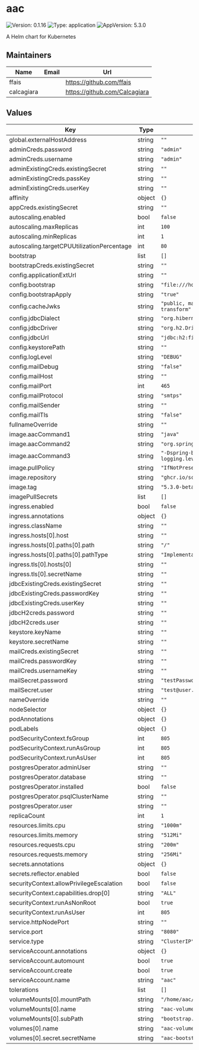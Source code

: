 # aac

![Version: 0.1.16](https://img.shields.io/badge/Version-0.1.16-informational?style=flat-square) ![Type: application](https://img.shields.io/badge/Type-application-informational?style=flat-square) ![AppVersion: 5.3.0](https://img.shields.io/badge/AppVersion-5.3.0-informational?style=flat-square)

A Helm chart for Kubernetes

## Maintainers

| Name | Email | Url |
| ---- | ------ | --- |
| ffais |  | <https://github.com/ffais> |
| calcagiara |  | <https://github.com/Calcagiara> |

## Values

| Key | Type | Default | Description |
|-----|------|---------|-------------|
| global.externalHostAddress | string | `""` |  |
| adminCreds.password | string | `"admin"` |  |
| adminCreds.username | string | `"admin"` |  |
| adminExistingCreds.existingSecret | string | `""` |  |
| adminExistingCreds.passKey | string | `""` |  |
| adminExistingCreds.userKey | string | `""` |  |
| affinity | object | `{}` |  |
| appCreds.existingSecret | string | `""` |  |
| autoscaling.enabled | bool | `false` |  |
| autoscaling.maxReplicas | int | `100` |  |
| autoscaling.minReplicas | int | `1` |  |
| autoscaling.targetCPUUtilizationPercentage | int | `80` |  |
| bootstrap | list | `[]` |  |
| bootstrapCreds.existingSecret | string | `""` |  |
| config.applicationExtUrl | string | `""` |  |
| config.bootstrap | string | `"file:///home/aac/bootstrap.yaml"` |  |
| config.bootstrapApply | string | `"true"` |  |
| config.cacheJwks | string | `"public, max-age=3600, must-revalidate, no-transform"` |  |
| config.jdbcDialect | string | `"org.hibernate.dialect.H2Dialect"` |  |
| config.jdbcDriver | string | `"org.h2.Driver"` |  |
| config.jdbcUrl | string | `"jdbc:h2:file:./data/db"` |  |
| config.keystorePath | string | `""` |  |
| config.logLevel | string | `"DEBUG"` |  |
| config.mailDebug | string | `"false"` |  |
| config.mailHost | string | `""` |  |
| config.mailPort | int | `465` |  |
| config.mailProtocol | string | `"smtps"` |  |
| config.mailSender | string | `""` |  |
| config.mailTls | string | `"false"` |  |
| fullnameOverride | string | `""` |  |
| image.aacCommand1 | string | `"java"` |  |
| image.aacCommand2 | string | `"org.springframework.boot.loader.JarLauncher"` |  |
| image.aacCommand3 | string | `"-Dspring-boot.run.arguments=--logging.level.ROOT=DEBUG"` |  |
| image.pullPolicy | string | `"IfNotPresent"` |  |
| image.repository | string | `"ghcr.io/scc-digitalhub/aac"` |  |
| image.tag | string | `"5.3.0-beta1"` |  |
| imagePullSecrets | list | `[]` |  |
| ingress.enabled | bool | `false` |  |
| ingress.annotations | object | `{}` |  |
| ingress.className | string | `""` |  |
| ingress.hosts[0].host | string | `""` |  |
| ingress.hosts[0].paths[0].path | string | `"/"` |  |
| ingress.hosts[0].paths[0].pathType | string | `"ImplementationSpecific"` |  |
| ingress.tls[0].hosts[0] | string | `""` |  |
| ingress.tls[0].secretName | string | `""` |  |
| jdbcExistingCreds.existingSecret | string | `""` |  |
| jdbcExistingCreds.passwordKey | string | `""` |  |
| jdbcExistingCreds.userKey | string | `""` |  |
| jdbcH2creds.password | string | `""` |  |
| jdbcH2creds.user | string | `""` |  |
| keystore.keyName | string | `""` |  |
| keystore.secretName | string | `""` |  |
| mailCreds.existingSecret | string | `""` |  |
| mailCreds.passwordKey | string | `""` |  |
| mailCreds.usernameKey | string | `""` |  |
| mailSecret.password | string | `"testPassword"` |  |
| mailSecret.user | string | `"test@user.it"` |  |
| nameOverride | string | `""` |  |
| nodeSelector | object | `{}` |  |
| podAnnotations | object | `{}` |  |
| podLabels | object | `{}` |  |
| podSecurityContext.fsGroup | int | `805` |  |
| podSecurityContext.runAsGroup | int | `805` |  |
| podSecurityContext.runAsUser | int | `805` |  |
| postgresOperator.adminUser | string | `""` |  |
| postgresOperator.database | string | `""` |  |
| postgresOperator.installed | bool | `false` |  |
| postgresOperator.psqlClusterName | string | `""` |  |
| postgresOperator.user | string | `""` |  |
| replicaCount | int | `1` |  |
| resources.limits.cpu | string | `"1000m"` |  |
| resources.limits.memory | string | `"512Mi"` |  |
| resources.requests.cpu | string | `"200m"` |  |
| resources.requests.memory | string | `"256Mi"` |  |
| secrets.annotations | object | `{}` |  |
| secrets.reflector.enabled | bool | `false` |  |
| securityContext.allowPrivilegeEscalation | bool | `false` |  |
| securityContext.capabilities.drop[0] | string | `"ALL"` |  |
| securityContext.runAsNonRoot | bool | `true` |  |
| securityContext.runAsUser | int | `805` |  |
| service.httpNodePort | string | `""` |  |
| service.port | string | `"8080"` |  |
| service.type | string | `"ClusterIP"` |  |
| serviceAccount.annotations | object | `{}` |  |
| serviceAccount.automount | bool | `true` |  |
| serviceAccount.create | bool | `true` |  |
| serviceAccount.name | string | `"aac"` |  |
| tolerations | list | `[]` |  |
| volumeMounts[0].mountPath | string | `"/home/aac/bootstrap.yaml"` |  |
| volumeMounts[0].name | string | `"aac-volume"` |  |
| volumeMounts[0].subPath | string | `"bootstrap.yaml"` |  |
| volumes[0].name | string | `"aac-volume"` |  |
| volumes[0].secret.secretName | string | `"aac-bootstrap-secret"` |  |

